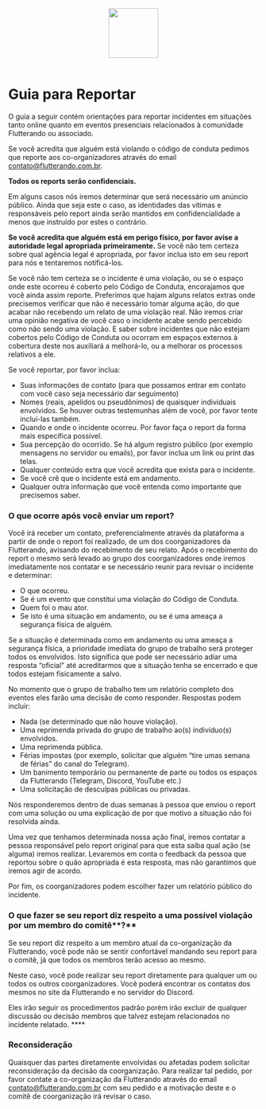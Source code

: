 <Center><img src='https://miro.medium.com/max/1134/1*CTBedeQiWb4-75peW1IF3w.png' height=100></Center>

<br>

# Guia para Reportar

O guia a seguir contém orientações para reportar incidentes em situações tanto online quanto em eventos presenciais relacionados à comunidade Flutterando ou associado. 

Se você acredita que alguém está violando o código de conduta pedimos que reporte aos co-organizadores através do email [contato@flutterando.com.br](mailto:contato@flutterando.com.br). 

**Todos os reports serão confidenciais.** 

Em alguns casos nós iremos determinar que será necessário um anúncio público. Ainda que seja este o caso, as identidades das vítimas e responsáveis pelo report ainda serão mantidos em confidencialidade a menos que instruído por estes o contrário. 

**Se você acredita que alguém está em perigo físico, por favor avise a autoridade legal apropriada primeiramente.** Se você não tem certeza sobre qual agência legal é apropriada, por favor inclua isto em seu report para nós e tentaremos notificá-los. 

Se você não tem certeza se o incidente é uma violação, ou se o espaço onde este ocorreu é coberto pelo Código de Conduta, encorajamos que você ainda assim reporte. Preferimos que hajam alguns relatos extras onde precisemos verificar que não é necessário tomar alguma ação, do que acabar não recebendo um relato de uma violação real. Não iremos criar uma opinião negativa de você caso o incidente acabe sendo percebido como não sendo uma violação. E saber sobre incidentes que não estejam cobertos pelo Código de Conduta ou ocorram em espaços externos à cobertura deste nos auxiliará a melhorá-lo, ou a melhorar os processos relativos a ele. 

Se você reportar, por favor inclua: 

- Suas informações de contato (para que possamos entrar em contato com você caso seja necessário dar seguimento)
- Nomes (reais, apelidos ou pseudônimos) de quaisquer individuais envolvidos. Se houver outras testemunhas além de você, por favor tente incluí-las também.
- Quando e onde o incidente ocorreu. Por favor faça o report da forma mais específica possível.
- Sua percepção do ocorrido. Se há algum registro público (por exemplo mensagens no servidor ou emails), por favor inclua um link ou print das telas.
- Qualquer conteúdo extra que você acredita que exista para o incidente.
- Se você crê que o incidente está em andamento.
- Qualquer outra informação que você entenda como importante que precisemos saber.

### **O que ocorre após você enviar um report?**

Você irá receber um contato, preferencialmente através da plataforma a partir de onde o report foi realizado, de um dos coorganizadores da Flutterando, avisando do recebimento de seu relato.
Após o recebimento do report o mesmo será levado ao grupo dos coorganizadores onde iremos imediatamente nos contatar e se necessário reunir para revisar o incidente e determinar: 

- O que ocorreu.
- Se é um evento que constitui uma violação do Código de Conduta.
- Quem foi o mau ator.
- Se isto é uma situação em andamento, ou se é uma ameaça a segurança física de alguém.

Se a situação é determinada como em andamento ou uma ameaça a segurança física, a prioridade imediata do grupo de trabalho será proteger todos os envolvidos. Isto significa que pode ser necessário adiar uma resposta “oficial” até acreditarmos que a situação tenha se encerrado e que todos estejam fisicamente a salvo. 

No momento que o grupo de trabalho tem um relatório completo dos eventos eles farão uma decisão de como responder. Respostas podem incluir: 

- Nada (se determinado que não houve violação).
- Uma reprimenda privada do grupo de trabalho ao(s) indivíduo(s) envolvidos.
- Uma reprimenda pública.
- Férias impostas (por exemplo, solicitar que alguém “tire umas semana de férias” do canal do Telegram).
- Um banimento temporário ou permanente de parte ou todos os espaços da Flutterando (Telegram, Discord, YouTube etc.)
- Uma solicitação de desculpas públicas ou privadas.

Nós responderemos dentro de duas semanas à pessoa que enviou o report com uma solução ou uma explicação de por que motivo a situação não foi resolvida ainda.

Uma vez que tenhamos determinada nossa ação final, iremos contatar a pessoa responsável pelo report original para que esta saiba qual ação (se alguma) iremos realizar. Levaremos em conta o feedback da pessoa que reportou sobre o quão apropriada é esta resposta, mas não garantimos que iremos agir de acordo. 

Por fim, os coorganizadores podem escolher fazer um relatório público do incidente.

### O que fazer se seu report diz respeito a uma possível violação por um membro do comitê**?**

Se seu report diz respeito a um membro atual da co-organização da Flutterando, você pode não se sentir confortável mandando seu report para o comitê, já que todos os membros terão acesso ao mesmo. 

Neste caso, você pode realizar seu report diretamente para qualquer um ou todos os outros coorganizadores. Você poderá encontrar os contatos dos mesmos no site da Flutterando e no servidor do Discord. 

Eles irão seguir os procedimentos padrão porém irão excluir de qualquer discussão ou decisão membros que talvez estejam relacionados no incidente relatado. ****

### Reconsideração

Quaisquer das partes diretamente envolvidas ou afetadas podem solicitar reconsideração da decisão da coorganização. Para realizar tal pedido, por favor contate a co-organização da Flutterando através do email [contato@flutterando.com.br](mailto:contato@flutterando.com.br) com seu pedido e a motivação deste e o comitê de coorganização irá revisar o caso.